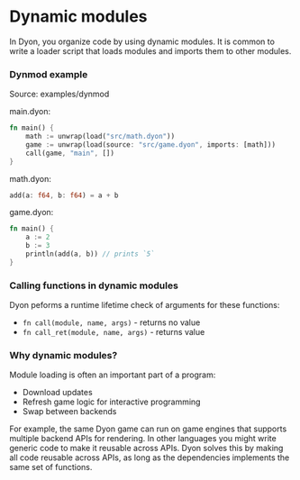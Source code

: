 # Dynamic modules

In Dyon, you organize code by using dynamic modules.
It is common to write a loader script that loads modules and imports them to
other modules.

### Dynmod example

Source: examples/dynmod

main.dyon:
```rust
fn main() {
    math := unwrap(load("src/math.dyon"))
    game := unwrap(load(source: "src/game.dyon", imports: [math]))
    call(game, "main", [])
}
```

math.dyon:
```rust
add(a: f64, b: f64) = a + b
```

game.dyon:
```rust
fn main() {
    a := 2
    b := 3
    println(add(a, b)) // prints `5`
}
```

### Calling functions in dynamic modules

Dyon peforms a runtime lifetime check of arguments for these functions:

- `fn call(module, name, args)` - returns no value
- `fn call_ret(module, name, args)` - returns value

### Why dynamic modules?

Module loading is often an important part of a program:

- Download updates
- Refresh game logic for interactive programming
- Swap between backends

For example, the same Dyon game can run on game engines that supports multiple backend APIs for rendering.
In other languages you might write generic code to make it reusable across APIs.
Dyon solves this by making all code reusable across APIs, as long as the
dependencies implements the same set of functions.
